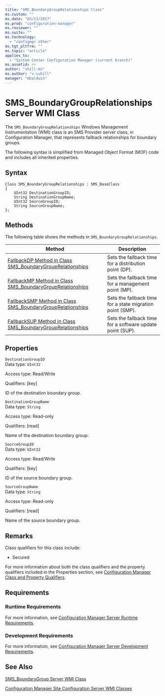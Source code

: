```yaml
---
title: "SMS_BoundaryGroupRelationships Class"
ms.custom: ""
ms.date: "03/13/2017"
ms.prod: "configuration-manager"
ms.reviewer: ""
ms.suite: ""
ms.technology:
  - "configmgr-other"
ms.tgt_pltfrm: ""
ms.topic: "article"
applies_to:
  - "System Center Configuration Manager (current branch)"
ms.assetid: <>
author: "shill-ms"
ms.author: "v-suhill"
manager: "mbaldwin"
---
```

# SMS_BoundaryGroupRelationships Server WMI Class

The `SMS_BoundaryGroupRelationships` Windows Management Instrumentation (WMI) class is an SMS Provider server class, in Configuration Manager, that represents fallback relationships for boundary groups.

 The following syntax is simplified from Managed Object Format (MOF) code and includes all inherited properties.  

## Syntax  

```  
Class SMS_BoundaryGroupRelationships : SMS_BaseClass  
{  
    UInt32 DestinationGroupID;
    String DestinationGroupName;
    UInt32 SourceGroupID;
    String SourceGroupName;
};  
```  

## Methods  
 The following table shows the methods in `SMS_BoundaryGroupRelationships`.  

|Method|Description|  
|------------|-----------------|  
|[FallbackDP Method in Class SMS_BoundaryGroupRelationships](../../../../../develop/reference/core/servers/configure/fallbackdp-method-in-class-sms-boundarygrouprelationships.md)|Sets the fallback time for a distribution point (DP).|  
|[FallbackMP Method in Class SMS_BoundaryGroupRelationships](../../../../../develop/reference/core/servers/configure/fallbackmp-method-in-class-sms-boundarygrouprelationships.md)|Sets the fallback time for a management point (MP).|
|[FallbackSMP Method in Class SMS_BoundaryGroupRelationships](../../../../../develop/reference/core/servers/configure/fallbacksmp-method-in-class-sms-boundarygrouprelationships.md)|Sets the fallback time for a state migration point (SMP).|
|[FallbackSUP Method in Class SMS_BoundaryGroupRelationships](../../../../../develop/reference/core/servers/configure/fallbacksup-method-in-class-sms-boundarygrouprelationships.md)|Sets the fallback time for a software update point (SUP).|

## Properties  
 `DestinationGroupID`  
 Data type: `UInt32`  

 Access type: Read/Write  

 Qualifiers: [key]  

 ID of the destination boundary group.

 `DestinationGroupName`  
 Data type: `String`  

 Access type: Read-only  

 Qualifiers: [read]  

 Name of the destination boundary group.

 `SourceGroupID`  
 Data type: `UInt32`  

 Access type: Read/Write  

 Qualifiers: [key]  

 ID of the source boundary group.

 `SourceGroupName`  
 Data type: `String`  

 Access type: Read-only  

 Qualifiers: [read]  

 Name of the source boundary group.

## Remarks

 Class qualifiers for this class include:

 -   Secured

 For more information about both the class qualifiers and the property qualifiers included in the Properties section, see [Configuration Manager Class and Property Qualifiers](../../../../../develop/reference/misc/class-and-property-qualifiers.md).

## Requirements  

### Runtime Requirements  
 For more information, see [Configuration Manager Server Runtime Requirements](../../../../../develop/core/reqs/server-runtime-requirements.md).  

### Development Requirements  
 For more information, see [Configuration Manager Server Development Requirements](../../../../../develop/core/reqs/server-development-requirements.md).  

 ## See Also   
 [SMS_BoundaryGroup Server WMI Class](../../../../../develop/reference/core/servers/configure/sms_boundarygroup-server-wmi-class.md)

 [Configuration Manager Site Configuration Server WMI Classes](../../../../../develop/reference/core/servers/configure/site-configuration-server-wmi-classes.md)
